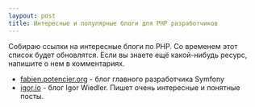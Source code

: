 ```yaml
---
laypout: post
title: Интересные и популярные блоги для PHP разработчиков
---
```

Собираю ссылки на интересные блоги по PHP. Со временем этот список будет обновлятся. Если вы знаете ещё какой-нибудь ресурс, напишите о нем в комментариях.  
* [fabien.potencier.org](http://fabien.potencier.org/) - блог главного разработчика Symfony
* [igor.io](https://igor.io/) - блог Igor Wiedler. Пишет очень интересные и понятные посты.
